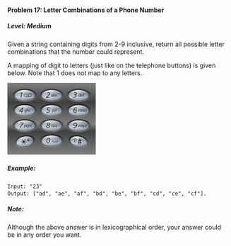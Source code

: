#### Problem 17: Letter Combinations of a Phone Number

##### Level: Medium

Given a string containing digits from 2-9 inclusive, return all possible letter combinations that the number could represent.

A mapping of digit to letters (just like on the telephone buttons) is given below. Note that 1 does not map to any letters.

![avatar](img.jpg)

##### Example:
```
Input: "23"
Output: ["ad", "ae", "af", "bd", "be", "bf", "cd", "ce", "cf"].
```
##### Note:

Although the above answer is in lexicographical order, your answer could be in any order you want.
